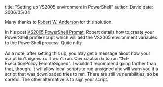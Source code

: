 
title: "Setting up VS2005 environment in PowerShell"
author: David
date: 2006/05/04

Many thanks to [Robert W. Anderson](http://et.cairene.net/) for this solution.<br><br>In his post [VS2005 PowerShell Prompt](http://et.cairene.net/2006/05/02/vs2005-powershell-prompt/), Robert details how to create your PowerShell profile script which will add the VS2005 environment variables to the PowerShell process. Quite nifty.<br><br>As a note, after setting this up, you may get a message about how your script isn't signed so it won't run. One solution is to run "Set-ExecutionPolicy RemoteSigned". I wouldn't recommend going farther than that, though. It will allow local scripts to run unsigned and will warn you if a script that was downloaded tries to run. There are still vulnerabilities, so be careful. The other alternative is to sign your script.<br>
